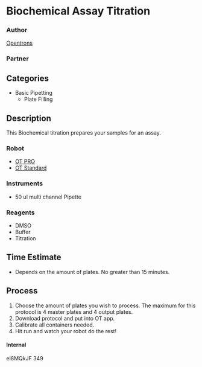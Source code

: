 # Biochemical Assay Titration

### Author
[Opentrons](https://opentrons.com/)

### Partner

## Categories
* Basic Pipetting
	* Plate Filling

## Description
This Biochemical titration prepares your samples for an assay.

### Robot
* [OT PRO](https://opentrons.com/ot-one-pro)
* [OT Standard](https://opentrons.com/ot-one-standard)

### Instruments
* 50 ul multi channel Pipette

### Reagents
* DMSO
* Buffer
* Titration

## Time Estimate
* Depends on the amount of plates. No greater than 15 minutes.

## Process
1. Choose the amount of plates you wish to process. The maximum for this
protocol is 4 master plates and 4 output plates.
2. Download protocol and put into OT app.
3. Calibrate all containers needed.
4. Hit run and watch your robot do the rest!

#### Internal
el8MQkJF
349
